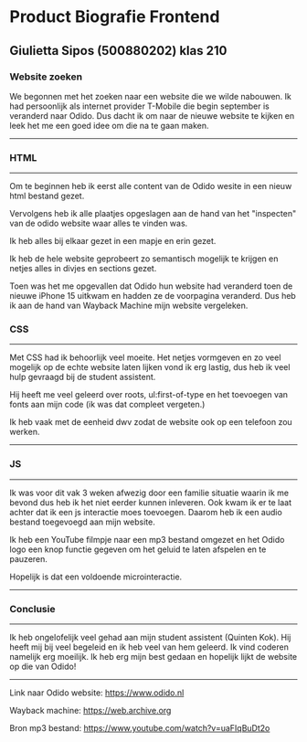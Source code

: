 # Product Biografie Frontend
## Giulietta Sipos (500880202) klas 210
### Website zoeken
We begonnen met het zoeken naar een website die we wilde nabouwen.
Ik had persoonlijk als internet provider T-Mobile die begin september is veranderd naar Odido. Dus dacht ik om naar de nieuwe website te kijken en leek het me een goed idee om die na te gaan maken.

---
### HTML
---
Om te beginnen heb ik eerst alle content van de Odido wesite in een nieuw html bestand gezet.

Vervolgens heb ik alle plaatjes opgeslagen aan de hand van het "inspecten" van de odido website waar alles te vinden was.

Ik heb alles bij elkaar gezet in een mapje en erin gezet.

Ik heb de hele website geprobeert zo semantisch mogelijk te krijgen en netjes alles in divjes en sections gezet.

Toen was het me opgevallen dat Odido hun website had veranderd toen de nieuwe iPhone 15 uitkwam en hadden ze de voorpagina veranderd. Dus heb ik aan de hand van Wayback Machine mijn website vergeleken.

### CSS 
---
Met CSS had ik behoorlijk veel moeite. Het netjes vormgeven en zo veel mogelijk op de echte website laten lijken vond ik erg lastig, dus heb ik veel hulp gevraagd bij de student assistent.

Hij heeft me veel geleerd over roots, ul:first-of-type en het toevoegen van fonts aan mijn code (ik was dat compleet vergeten.)

Ik heb vaak met de eenheid dwv zodat de website ook op een telefoon zou werken.

---

### JS
---
Ik was voor dit vak 3 weken afwezig door een familie situatie waarin ik me bevond dus heb ik het niet eerder kunnen inleveren. Ook kwam ik er te laat achter dat ik een js interactie moes toevoegen. Daarom heb ik een audio bestand toegevoegd aan mijn website. 

Ik heb een YouTube filmpje naar een mp3 bestand omgezet en het Odido logo een knop functie gegeven om het geluid te laten afspelen en te pauzeren.

Hopelijk is dat een voldoende microinteractie.

---
### Conclusie
---
Ik heb ongelofelijk veel gehad aan mijn student assistent (Quinten Kok). Hij heeft mij bij veel begeleid en ik heb veel van hem geleerd. Ik vind coderen namelijk erg moeilijk. Ik heb erg mijn best gedaan en hopelijk lijkt de website op die van Odido!

--- 
Link naar Odido website:
https://www.odido.nl

Wayback machine: https://web.archive.org

Bron mp3 bestand: https://www.youtube.com/watch?v=uaFIqBuDt2o
